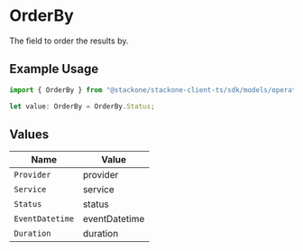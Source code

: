 # OrderBy

The field to order the results by.

## Example Usage

```typescript
import { OrderBy } from "@stackone/stackone-client-ts/sdk/models/operations";

let value: OrderBy = OrderBy.Status;
```

## Values

| Name            | Value           |
| --------------- | --------------- |
| `Provider`      | provider        |
| `Service`       | service         |
| `Status`        | status          |
| `EventDatetime` | eventDatetime   |
| `Duration`      | duration        |